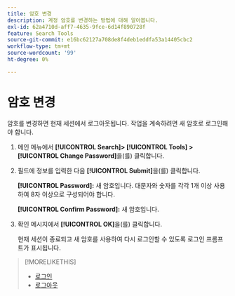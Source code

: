 ```yaml
---
title: 암호 변경
description: 계정 암호를 변경하는 방법에 대해 알아봅니다.
exl-id: 62a4710d-aff7-4635-9fce-6d14f890728f
feature: Search Tools
source-git-commit: e16bc62127a708de8f4deb1eddfa53a14405cbc2
workflow-type: tm+mt
source-wordcount: '99'
ht-degree: 0%

---
```


# 암호 변경

암호를 변경하면 현재 세션에서 로그아웃됩니다. 작업을 계속하려면 새 암호로 로그인해야 합니다.

1. 메인 메뉴에서 **[!UICONTROL Search]> [!UICONTROL Tools] >[!UICONTROL Change Password]**&#x200B;을(를) 클릭합니다.

1. 필드에 정보를 입력한 다음 **[!UICONTROL Submit]**&#x200B;을(를) 클릭합니다.

   **[!UICONTROL Password]:** 새 암호입니다. 대문자와 숫자를 각각 1개 이상 사용하여 8자 이상으로 구성되어야 합니다.

   **[!UICONTROL Confirm Password]:** 새 암호입니다.

1. 확인 메시지에서 **[!UICONTROL OK]**&#x200B;을(를) 클릭합니다.

   현재 세션이 종료되고 새 암호를 사용하여 다시 로그인할 수 있도록 로그인 프롬프트가 표시됩니다.

>[!MORELIKETHIS]
>
>* [로그인](/help/search-social-commerce/getting-started/log-in.md)
>* [로그아웃](/help/search-social-commerce/getting-started/log-out.md)
